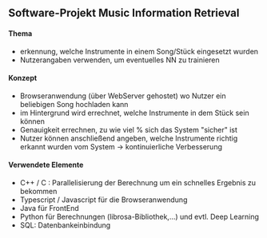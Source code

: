 ## Software-Projekt Music Information Retrieval

#### Thema
* erkennung, welche Instrumente in einem Song/Stück eingesetzt wurden
* Nutzerangaben verwenden, um eventuelles NN zu trainieren

#### Konzept
* Browseranwendung (über WebServer gehostet) wo Nutzer ein beliebigen Song hochladen kann
* im Hintergrund wird errechnet, welche Instrumente in dem Stück sein können 
* Genauigkeit errechnen, zu wie viel % sich das System "sicher" ist
* Nutzer können anschließend angeben, welche Instrumente richtig erkannt wurden vom System -> kontinuierliche Verbesserung

#### Verwendete Elemente
* C++ / C : Parallelisierung der Berechnung um ein schnelles Ergebnis zu bekommen
* Typescript / Javascript für die Browseranwendung
* Java für FrontEnd
* Python für Berechnungen (librosa-Bibliothek,...) und evtl. Deep Learning
* SQL: Datenbankeinbindung
